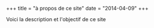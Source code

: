 +++
title = "à propos de ce site"
date = "2014-04-09"
+++

Voici la description et l'objectif de ce site